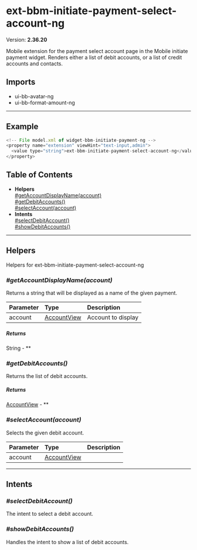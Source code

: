 # ext-bbm-initiate-payment-select-account-ng


Version: **2.36.20**

Mobile extension for the payment select account page in the Mobile initiate payment widget.
Renders either a list of debit accounts, or a list of credit accounts and contacts.

## Imports

* ui-bb-avatar-ng
* ui-bb-format-amount-ng

---

## Example

```javascript
<!-- File model.xml of widget-bbm-initiate-payment-ng -->
<property name="extension" viewHint="text-input,admin">
  <value type="string">ext-bbm-initiate-payment-select-account-ng</value>
</property>
```

## Table of Contents
- **Helpers**<br/>    <a href="#Helpers_getAccountDisplayName">#getAccountDisplayName(account)</a><br/>    <a href="#Helpers_getDebitAccounts">#getDebitAccounts()</a><br/>    <a href="#Helpers_selectAccount">#selectAccount(account)</a><br/>
- **Intents**<br/>    <a href="#Intents_selectDebitAccount">#selectDebitAccount()</a><br/>    <a href="#Intents_showDebitAccounts">#showDebitAccounts()</a><br/>

---

## Helpers

Helpers for ext-bbm-initiate-payment-select-account-ng

### <a name="Helpers_getAccountDisplayName"></a>*#getAccountDisplayName(account)*

Returns a string that will be displayed as a name of the given payment.

| Parameter | Type | Description |
| :-- | :-- | :-- |
| account | [AccountView](widget-bbm-initiate-payment-ng.html#AccountView) | Account to display |

##### Returns

String - **

### <a name="Helpers_getDebitAccounts"></a>*#getDebitAccounts()*

Returns the list of debit accounts.

##### Returns

[AccountView](widget-bbm-initiate-payment-ng.html#AccountView) - **

### <a name="Helpers_selectAccount"></a>*#selectAccount(account)*

Selects the given debit account.

| Parameter | Type | Description |
| :-- | :-- | :-- |
| account | [AccountView](widget-bbm-initiate-payment-ng.html#AccountView) |  |

---

## Intents


### <a name="Intents_selectDebitAccount"></a>*#selectDebitAccount()*

The intent to select a debit account.

### <a name="Intents_showDebitAccounts"></a>*#showDebitAccounts()*

Handles the intent to show a list of debit accounts.
